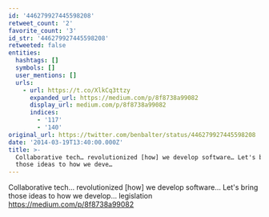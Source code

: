 ```yaml
---
id: '446279927445598208'
retweet_count: '2'
favorite_count: '3'
id_str: '446279927445598208'
retweeted: false
entities:
  hashtags: []
  symbols: []
  user_mentions: []
  urls:
    - url: https://t.co/XlkCq3ttzy
      expanded_url: https://medium.com/p/8f8738a99082
      display_url: medium.com/p/8f8738a99082
      indices:
        - '117'
        - '140'
original_url: https://twitter.com/benbalter/status/446279927445598208
date: '2014-03-19T13:40:00.000Z'
title: >-
  Collaborative tech… revolutionized [how] we develop software… Let's bring
  those ideas to how we deve…
---
```


Collaborative tech… revolutionized [how] we develop software… Let's bring those ideas to how we develop… legislation https://medium.com/p/8f8738a99082